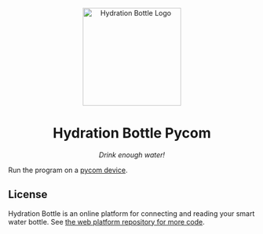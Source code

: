 <p align="center">
  <img src="client/static/logo.svg" title="Hydration Bottle Logo" alt="Hydration Bottle Logo" width="200px" />
</p>
<h1 align="center">
  Hydration Bottle Pycom
</h1>
<p align="center">
  <i>Drink enough water!</i>
</p>

Run the program on a [pycom device](https://pycom.io/).

## License

Hydration Bottle is an online platform for connecting and reading your smart water bottle. See [the web platform repository for more code](https://github.com/jappe999/hydration-bottle).
